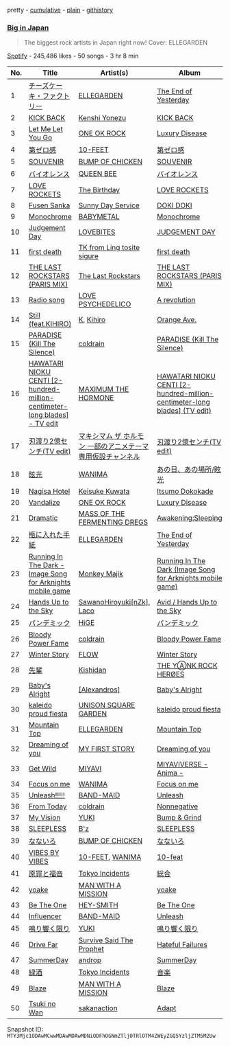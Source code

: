 pretty - [cumulative](/playlists/cumulative/37i9dQZF1DXbR32Ldau7WM.md) - [plain](/playlists/plain/37i9dQZF1DXbR32Ldau7WM) - [githistory](https://github.githistory.xyz/mackorone/spotify-playlist-archive/blob/main/playlists/plain/37i9dQZF1DXbR32Ldau7WM)

### [Big in Japan](https://open.spotify.com/playlist/37i9dQZF1DXbR32Ldau7WM)

> The biggest rock artists in Japan right now! Cover: ELLEGARDEN

[Spotify](https://open.spotify.com/user/spotify) - 245,486 likes - 50 songs - 3 hr 8 min

| No. | Title | Artist(s) | Album | Length |
|---|---|---|---|---|
| 1 | [チーズケーキ・ファクトリー](https://open.spotify.com/track/738jPe2gzSeNay3MouWSqO) | [ELLEGARDEN](https://open.spotify.com/artist/3cbd5GWGOknxmFAe77MDbk) | [The End of Yesterday](https://open.spotify.com/album/60ZYXQLKm2CcOrPD661eh9) | 3:34 |
| 2 | [KICK BACK](https://open.spotify.com/track/3khEEPRyBeOUabbmOPJzAG) | [Kenshi Yonezu](https://open.spotify.com/artist/1snhtMLeb2DYoMOcVbb8iB) | [KICK BACK](https://open.spotify.com/album/6RH1fEIz8HVXregzz5Xp2B) | 3:13 |
| 3 | [Let Me Let You Go](https://open.spotify.com/track/1l6fmXCPtTpJrKpYBe9bBw) | [ONE OK ROCK](https://open.spotify.com/artist/7k73EtZwoPs516ZxE72KsO) | [Luxury Disease](https://open.spotify.com/album/7bR908SDBENoC7rqC0k4h4) | 3:00 |
| 4 | [第ゼロ感](https://open.spotify.com/track/3GGOKTfxgyluPvAFnB30zE) | [10\-FEET](https://open.spotify.com/artist/0QZqdhoRQkn1VphAa5eX8h) | [第ゼロ感](https://open.spotify.com/album/7hUGSAApToftQu366lqPVf) | 4:47 |
| 5 | [SOUVENIR](https://open.spotify.com/track/7qOsSOpiL3R8RKyiBtIYNQ) | [BUMP OF CHICKEN](https://open.spotify.com/artist/0hSFeqPehe7FtCNWuQ6Bsy) | [SOUVENIR](https://open.spotify.com/album/62Rk2K7V2le9NBC75ANiX7) | 4:24 |
| 6 | [バイオレンス](https://open.spotify.com/track/5UIFfwovmONqXqzHmscIj5) | [QUEEN BEE](https://open.spotify.com/artist/6whFEcaV75AmQMiwlfaxvc) | [バイオレンス](https://open.spotify.com/album/4ci2aR3GoukVAmJwIfaQ61) | 3:52 |
| 7 | [LOVE ROCKETS](https://open.spotify.com/track/6stn0schvLBMoRHsDeYiIi) | [The Birthday](https://open.spotify.com/artist/58zME34zPsQx58YXCyFryH) | [LOVE ROCKETS](https://open.spotify.com/album/0wN4mrkQyl961vNqhchf7N) | 4:21 |
| 8 | [Fusen Sanka](https://open.spotify.com/track/4TOSbBEsPsUhoZTPCkFlPk) | [Sunny Day Service](https://open.spotify.com/artist/4cSyPcpldERtF4eL3NB9dn) | [DOKI DOKI](https://open.spotify.com/album/0ahFITufRRpuHUXx2REpDq) | 4:14 |
| 9 | [Monochrome](https://open.spotify.com/track/2Rw6wkd0q3LXx5xsdjLs1P) | [BABYMETAL](https://open.spotify.com/artist/630wzNP2OL7fl4Xl0GnMWq) | [Monochrome](https://open.spotify.com/album/6IoOqdEHdwLgfUONXeYvoI) | 3:57 |
| 10 | [Judgement Day](https://open.spotify.com/track/0MxKjHqwplq23za7oz8HBp) | [LOVEBITES](https://open.spotify.com/artist/4H1S8RTYv4vN3SiM5uSZSa) | [JUDGEMENT DAY](https://open.spotify.com/album/1jV4Ke1D2IzyRPI1NMOQdL) | 5:52 |
| 11 | [first death](https://open.spotify.com/track/0ky07Oq85l9zx7e427XGgC) | [TK from Ling tosite sigure](https://open.spotify.com/artist/3B9O5mYYw89fFXkwKh7jCS) | [first death](https://open.spotify.com/album/1IbsEpB7SmkJSaeTajYw7R) | 4:01 |
| 12 | [THE LAST ROCKSTARS \(PARIS MIX\)](https://open.spotify.com/track/3V3BVSPAsXD3keTsZTXF4k) | [The Last Rockstars](https://open.spotify.com/artist/4tCAdCQzODk8RI5LvTfujz) | [THE LAST ROCKSTARS \(PARIS MIX\)](https://open.spotify.com/album/4tofpZnaMxN2eFbS6aBBor) | 4:45 |
| 13 | [Radio song](https://open.spotify.com/track/6EzqEvGM8W0ipnjRkxM43X) | [LOVE PSYCHEDELICO](https://open.spotify.com/artist/5V7OCRPNS7vBRLRkrMVNqp) | [A revolution](https://open.spotify.com/album/4hQR4egbzyjzu0MchDMZAD) | 4:00 |
| 14 | [Still \(feat.KIHIRO\)](https://open.spotify.com/track/13jzKEiX06c1PPrnBaUmYa) | [K](https://open.spotify.com/artist/0dojDHJmkEgWlNa7iyOMFK), [Kihiro](https://open.spotify.com/artist/5PRhTlrNZtoeCOSee6sZcr) | [Orange Ave.](https://open.spotify.com/album/2yzobjzYcxxhXOi0HnwnsD) | 3:03 |
| 15 | [PARADISE \(Kill The Silence\)](https://open.spotify.com/track/1YLnHvUtdMN91dmwFE5ueh) | [coldrain](https://open.spotify.com/artist/4pCVGaLWxDe4d8bsjsnmUM) | [PARADISE \(Kill The Silence\)](https://open.spotify.com/album/6SdcvS3W4Rhs36uOpb3gb7) | 3:43 |
| 16 | [HAWATARI NIOKU CENTI \[2\-hundred\-million\-centimeter\-long blades\] \- TV edit](https://open.spotify.com/track/1lySGuhlcZUJxLA5W5Bo7k) | [MAXIMUM THE HORMONE](https://open.spotify.com/artist/3AMut7lAb1JjINkn8Fmkhu) | [HAWATARI NIOKU CENTI \[2\-hundred\-million\-centimeter\-long blades\] \(TV edit\)](https://open.spotify.com/album/22bkV1gcP9weQRmRktdCM4) | 1:29 |
| 17 | [刃渡り2億センチ\(TV edit\)](https://open.spotify.com/track/2rTmZHTXWo9YfIRAxbdkpG) | [マキシマム ザ ホルモン 一部のアニメテーマ専用仮設チャンネル](https://open.spotify.com/artist/7ipRKwjoASGW04QLVsDg3g) | [刃渡り2億センチ\(TV edit\)](https://open.spotify.com/album/04tV0O6qn5cXheBUTHmeKv) | 1:29 |
| 18 | [眩光](https://open.spotify.com/track/0Imzg052WsTbxUNDMnZhmp) | [WANIMA](https://open.spotify.com/artist/6YqdtpUutxodni6lUD4stM) | [あの日、あの場所/眩光](https://open.spotify.com/album/1VSTDVmonKezz5ZiBtc66c) | 3:34 |
| 19 | [Nagisa Hotel](https://open.spotify.com/track/4e8gNWPaGuAqXpvtgh4tTM) | [Keisuke Kuwata](https://open.spotify.com/artist/6YIqgghQqnkNne8BKQpW6v) | [Itsumo Dokokade](https://open.spotify.com/album/2nFXYmfqJ6f5YnQAX5227e) | 4:38 |
| 20 | [Vandalize](https://open.spotify.com/track/0zmOnwMT92MMZxfE04TbKt) | [ONE OK ROCK](https://open.spotify.com/artist/7k73EtZwoPs516ZxE72KsO) | [Luxury Disease](https://open.spotify.com/album/7bR908SDBENoC7rqC0k4h4) | 3:14 |
| 21 | [Dramatic](https://open.spotify.com/track/3pT5vtG177l2jrxpPy76jB) | [MASS OF THE FERMENTING DREGS](https://open.spotify.com/artist/14d5KCX9nprUcxnKIShrr1) | [Awakening:Sleeping](https://open.spotify.com/album/3CtgykVNQgaZ42o6f89PQy) | 3:47 |
| 22 | [瓶に入れた手紙](https://open.spotify.com/track/7EhW8U2IXJKE9eOIOu1NEx) | [ELLEGARDEN](https://open.spotify.com/artist/3cbd5GWGOknxmFAe77MDbk) | [The End of Yesterday](https://open.spotify.com/album/60ZYXQLKm2CcOrPD661eh9) | 3:46 |
| 23 | [Running In The Dark \- Image Song for Arknights mobile game](https://open.spotify.com/track/3D46cXfwM4id5YfQbpTvKA) | [Monkey Majik](https://open.spotify.com/artist/6U2dgcU46Iy9pF3RQBj5hG) | [Running In The Dark \(Image Song for Arknights mobile game\)](https://open.spotify.com/album/16X7XTvj35X5fVmE8d8jnR) | 3:40 |
| 24 | [Hands Up to the Sky](https://open.spotify.com/track/7kiWVIA95A2H7TMYSrA0b5) | [SawanoHiroyuki\[nZk\]](https://open.spotify.com/artist/2EWXgN0xWOnbqJOxa9pWNO), [Laco](https://open.spotify.com/artist/7yEsBM3bZnkNfKyB9XGyyd) | [Avid / Hands Up to the Sky](https://open.spotify.com/album/4Uyvexhl7bPlTTrYX5YPAp) | 3:32 |
| 25 | [パンデミック](https://open.spotify.com/track/362O8pwLinfFwPKUqxFhIg) | [HiGE](https://open.spotify.com/artist/0ryyELbQYYMklIxQmpH6xK) | [パンデミック](https://open.spotify.com/album/0IdY0aJAlMww8ki3Rh4WBo) | 3:29 |
| 26 | [Bloody Power Fame](https://open.spotify.com/track/6oshufDccwvnIwKCvKayb6) | [coldrain](https://open.spotify.com/artist/4pCVGaLWxDe4d8bsjsnmUM) | [Bloody Power Fame](https://open.spotify.com/album/4H9aESabZLTv3U8FEAxvsI) | 3:58 |
| 27 | [Winter Story](https://open.spotify.com/track/5v5eCRsO7yJXcq2DGtlhVB) | [FLOW](https://open.spotify.com/artist/3w2HqkKa6upwuXEULtGvnY) | [Winter Story](https://open.spotify.com/album/2jFjmAgTNaduGZ77qN72Js) | 3:39 |
| 28 | [先輩](https://open.spotify.com/track/0XugWVvzcLN7nHFEk8bgyH) | [Kishidan](https://open.spotify.com/artist/58WqD0AmJH03qw4AUN00Yx) | [THE YⒶNK ROCK HERØES](https://open.spotify.com/album/60pDYcWPB5rLvI1tB8Y7RS) | 3:45 |
| 29 | [Baby's Alright](https://open.spotify.com/track/5jFKVJxMWo7ieMI6TZFkCO) | [\[Alexandros\]](https://open.spotify.com/artist/1luOe8HkZQ7zwuaO2wuJqI) | [Baby's Alright](https://open.spotify.com/album/6X4Uwd6AcExE9pK9yXymFy) | 2:43 |
| 30 | [kaleido proud fiesta](https://open.spotify.com/track/3Gl8jfnr5qHzVoWCWc9tV3) | [UNISON SQUARE GARDEN](https://open.spotify.com/artist/449AEgfeOxqAuRn0uX6l3u) | [kaleido proud fiesta](https://open.spotify.com/album/5Hk8uiIjY8CZ0pQ7vRIV1p) | 3:42 |
| 31 | [Mountain Top](https://open.spotify.com/track/2VZsN0yEEVmEsohRi56wEm) | [ELLEGARDEN](https://open.spotify.com/artist/3cbd5GWGOknxmFAe77MDbk) | [Mountain Top](https://open.spotify.com/album/02S7xatuIOTEWNgLAfKh34) | 4:06 |
| 32 | [Dreaming of you](https://open.spotify.com/track/61AYCZrkESwuQKUULP0fgF) | [MY FIRST STORY](https://open.spotify.com/artist/6cutt8thPFUICMfxaYerWd) | [Dreaming of you](https://open.spotify.com/album/4QKClAPe6qbAsbioYnC20S) | 2:33 |
| 33 | [Get Wild](https://open.spotify.com/track/5G48nS1vgkQherzj2bHE3F) | [MIYAVI](https://open.spotify.com/artist/7sBtBCNVRujQhaHDODkfTN) | [MIYAVIVERSE \- Anima \-](https://open.spotify.com/album/60rJiOVY3wSlVwV7fB5HRB) | 4:34 |
| 34 | [Focus on me](https://open.spotify.com/track/2LW2YGQdWWYW3glzf0gERU) | [WANIMA](https://open.spotify.com/artist/6YqdtpUutxodni6lUD4stM) | [Focus on me](https://open.spotify.com/album/2tORGVHZEBoiLJt9qKkewn) | 4:10 |
| 35 | [Unleash!!!!!](https://open.spotify.com/track/5Ti8I2TZIE0CM625nT9e0H) | [BAND\-MAID](https://open.spotify.com/artist/5Wh3G01Xfxn2zzEZNpuYHH) | [Unleash](https://open.spotify.com/album/09kpnVq1iOLRwM8eWKXADw) | 3:10 |
| 36 | [From Today](https://open.spotify.com/track/7qLbPd5yhm0Vne45PXPabV) | [coldrain](https://open.spotify.com/artist/4pCVGaLWxDe4d8bsjsnmUM) | [Nonnegative](https://open.spotify.com/album/2XA78l6T2geC3hfxcnOs6V) | 3:53 |
| 37 | [My Vision](https://open.spotify.com/track/7y7RZol3cLs85hO9GtCo9P) | [YUKI](https://open.spotify.com/artist/380DW51qbu5pSP8crFRIII) | [Bump & Grind](https://open.spotify.com/album/5Xo7luQI6DCmzvzJYs3jWj) | 3:56 |
| 38 | [SLEEPLESS](https://open.spotify.com/track/6Xizy6cbIVFGuOFMvj1btX) | [B'z](https://open.spotify.com/artist/7i9bNUSGORP5MIgrii3cJc) | [SLEEPLESS](https://open.spotify.com/album/5qZBvVlYiHtz5jAfJDQp5k) | 3:38 |
| 39 | [なないろ](https://open.spotify.com/track/5LOISm9qukDm7veN4Fqgnc) | [BUMP OF CHICKEN](https://open.spotify.com/artist/0hSFeqPehe7FtCNWuQ6Bsy) | [なないろ](https://open.spotify.com/album/3AlWWIGwJoaTuSMa9epb3e) | 4:22 |
| 40 | [VIBES BY VIBES](https://open.spotify.com/track/4IQ8TRkM7s24li5Y6xbEtp) | [10\-FEET](https://open.spotify.com/artist/0QZqdhoRQkn1VphAa5eX8h), [WANIMA](https://open.spotify.com/artist/6YqdtpUutxodni6lUD4stM) | [10\-feat](https://open.spotify.com/album/0fEuThtACeHQcSULrDR1ma) | 3:56 |
| 41 | [原罪と福音](https://open.spotify.com/track/3N8YigCwZIgIH8IKzlw6V9) | [Tokyo Incidents](https://open.spotify.com/artist/6KQWWzFLPQbqomJrieHAW5) | [総合](https://open.spotify.com/album/2jYrSjiB2tmFZ8jKZLuhrp) | 4:40 |
| 42 | [yoake](https://open.spotify.com/track/71wrW2jUPnOX48WfMZRFfA) | [MAN WITH A MISSION](https://open.spotify.com/artist/3NTbOmzlj2cL86XFuDVFvZ) | [yoake](https://open.spotify.com/album/5jugeblIbCduKGADB7Y09A) | 4:49 |
| 43 | [Be The One](https://open.spotify.com/track/2qsCq95jjiHvlpAT7fsMQm) | [HEY\-SMITH](https://open.spotify.com/artist/180SgP7FcRAhmrgwuNTvhL) | [Be The One](https://open.spotify.com/album/5242skyRrpMPFR9dYgFZpq) | 3:06 |
| 44 | [Influencer](https://open.spotify.com/track/1bgpOs3FeHhbpFSZkApGkZ) | [BAND\-MAID](https://open.spotify.com/artist/5Wh3G01Xfxn2zzEZNpuYHH) | [Unleash](https://open.spotify.com/album/09kpnVq1iOLRwM8eWKXADw) | 3:23 |
| 45 | [鳴り響く限り](https://open.spotify.com/track/1AudHfLgLyJoDvqBTZBtSU) | [YUKI](https://open.spotify.com/artist/380DW51qbu5pSP8crFRIII) | [鳴り響く限り](https://open.spotify.com/album/6NDdztWIUAsK2pbmDvWjND) | 3:53 |
| 46 | [Drive Far](https://open.spotify.com/track/3eQEUcSoU3CCQBFa8NOq5X) | [Survive Said The Prophet](https://open.spotify.com/artist/7zyObVag8rUjItn71SkIrh) | [Hateful Failures](https://open.spotify.com/album/3wC8Keda4UuvaMsuhhqzdP) | 3:16 |
| 47 | [SummerDay](https://open.spotify.com/track/6Mstbao3J36dXocCdZfKqD) | [androp](https://open.spotify.com/artist/7n437ZdDaCzqjJDJ7WmbyX) | [SummerDay](https://open.spotify.com/album/1RyjFEI2GMTIAvkPH3SdGL) | 3:06 |
| 48 | [緑酒](https://open.spotify.com/track/6OcssYxhXZ9pZAkcYfeEsU) | [Tokyo Incidents](https://open.spotify.com/artist/6KQWWzFLPQbqomJrieHAW5) | [音楽](https://open.spotify.com/album/62SB9GdMdVA5dog0Om9huj) | 4:06 |
| 49 | [Blaze](https://open.spotify.com/track/5Pw2rjJVoTbMJlY8988bvn) | [MAN WITH A MISSION](https://open.spotify.com/artist/3NTbOmzlj2cL86XFuDVFvZ) | [Blaze](https://open.spotify.com/album/6mn2Cgy23BdXyC46L3bkiy) | 3:39 |
| 50 | [Tsuki no Wan](https://open.spotify.com/track/29QmgPpVOUTZq8sQbobcku) | [sakanaction](https://open.spotify.com/artist/0hCWVMGGQnRVfDgmhwLIxq) | [Adapt](https://open.spotify.com/album/7BsOkR1qRPkQCDC0JZ4Oe4) | 4:10 |

Snapshot ID: `MTY3Mjc1ODAwMCwwMDAwMDAwMDNiODFhOGNmZTljOTRlOTM4ZWEyZGQ5YzljZTM5M2Uw`
